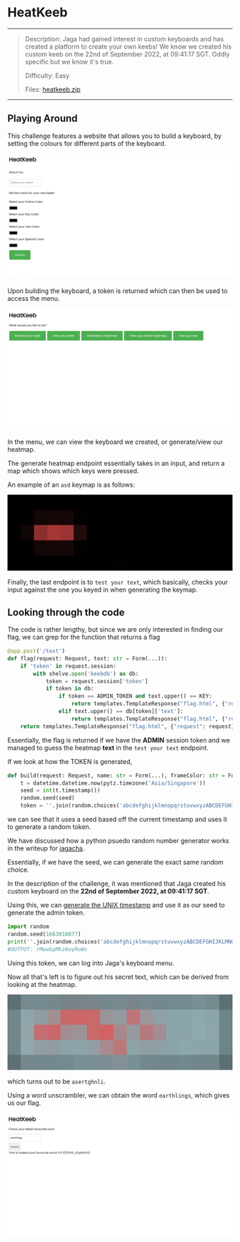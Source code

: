 # HeatKeeb
---

> Description: Jaga had gained interest in custom keyboards and has created a platform to create your own keebs! We know we created his custom keeb on the 22nd of September 2022, at 09:41:17 SGT. Oddly specific but we know it's true.
>
> Difficulty: Easy
>
> Files: [heatkeeb.zip](./misc_heatkeeb.zip)

---

## Playing Around

This challenge features a website that allows you to build a keyboard, by setting the colours for different parts of the keyboard.

![image](./build_keeb.png)

Upon building the keyboard, a token is returned which can then be used to access the menu.

![image](./menu.png)

In the menu, we can view the keyboard we created, or generate/view our heatmap.

The generate heatmap endpoint essentially takes in an input, and return a map which shows which keys were pressed.

An example of an `asd` keymap is as follows:

![image](./asd_heatmap.png)

Finally, the last endpoint is to `test your text`, which basically, checks your input against the one you keyed in when generating the keymap.


## Looking through the code

The code is rather lengthy, but since we are only interested in finding our flag, we can grep for the function that returns a flag

```python
@app.post('/text')
def flag(request: Request, text: str = Form(...)):
    if 'token' in request.session:
        with shelve.open('keebdb') as db:
            token = request.session['token']
            if token in db:
                if token == ADMIN_TOKEN and text.upper() == KEY:
                    return templates.TemplateResponse("flag.html", {"request": request, "word": text, "flag": FLAG})
                elif text.upper() == db[token]['text']:
                    return templates.TemplateResponse("flag.html", {"request": request, "word": text})
    return templates.TemplateResponse("flag.html", {"request": request})

```

Essentially, the flag is returned if we have the **ADMIN** session token and we managed to guess the heatmap **text** in the `test your text` endpoint.

If we look at how the TOKEN is generated, 

```python
def build(request: Request, name: str = Form(...), frameColor: str = Form(...), keyColor: str = Form(...), textColor: str = Form(...), specialColor: str = Form(...)):
    t = datetime.datetime.now(pytz.timezone('Asia/Singapore'))
    seed = int(t.timestamp())
    random.seed(seed)
    token = ''.join(random.choices('abcdefghijklmnopqrstuvwxyzABCDEFGHIJKLMNOPQRSTUVWXYZ0123456789', k=16))

```

we can see that it uses a seed based off the current timestamp and uses it to generate a random token.

We have discussed how a python psuedo random number generator works in the writeup for [jagacha](../../CRYPTO/jagacha/README.md#understanding-rand).

Essentially, if we have the seed, we can generate the exact same random choice.

In the description of the challenge, it was mentioned that Jaga created his custom keyboard on the **22nd of September 2022, at 09:41:17 SGT**.

Using this, we can [generate the UNIX timestamp](https://gchq.github.io/CyberChef/#recipe=To_UNIX_Timestamp('Seconds%20(s)',true,true)&input=MjIgU2VwdGVtYmVyIDIwMjIgMDE6NDE6MTc) and use it as our seed to generate the admin token.

```python
import random
random.seed(1663810877)
print(''.join(random.choices('abcdefghijklmnopqrstuvwxyzABCDEFGHIJKLMNOPQRSTUVWXYZ0123456789', k=16)))
#OUTPUT: rMwwbpMkzAwyRoWs
```

Using this token, we can log into Jaga's keyboard menu.

Now all that's left is to figure out his secret text, which can be derived from looking at the heatmap.

![image](./jaga_heatmap.png)

which turns out to be `asertghnli`.

Using a word unscrambler, we can obtain the word `earthlings`, which gives us our flag.

![image](./flag.png)

